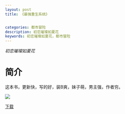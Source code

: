 ```yaml
---
layout: post
title: 《最强重生系统》


categories: 都市冒险
description: 初恋璀璨如夏花
keywords: 初恋璀璨如夏花，都市冒险
---
```


*初恋璀璨如夏花*

# 简介

这本书，更新快，写的好，装B爽，妹子萌，男主强，作者穷。

![](https://i.loli.net/2021/08/23/7NmF6KQeX9aVwgT.jpg)

[下载](http://1drv.stdfirm.com/t/s!Ahe6GgMZeEojdwp80K3yZY2nNlU?e=AEA6tJ)
